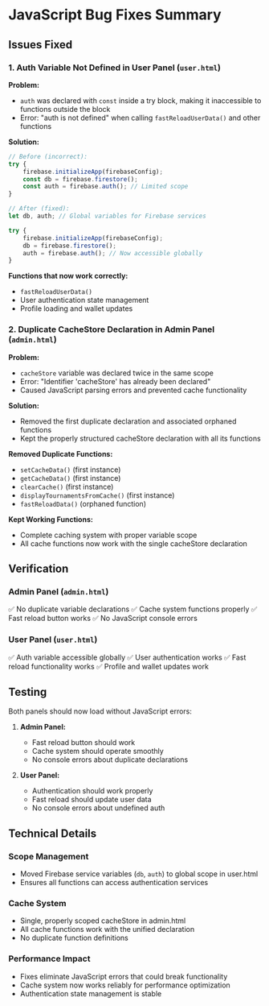 # JavaScript Bug Fixes Summary

## Issues Fixed

### 1. Auth Variable Not Defined in User Panel (`user.html`)

**Problem:** 
- `auth` was declared with `const` inside a try block, making it inaccessible to functions outside the block
- Error: "auth is not defined" when calling `fastReloadUserData()` and other functions

**Solution:**
```javascript
// Before (incorrect):
try {
    firebase.initializeApp(firebaseConfig);
    const db = firebase.firestore();
    const auth = firebase.auth(); // Limited scope
}

// After (fixed):
let db, auth; // Global variables for Firebase services

try {
    firebase.initializeApp(firebaseConfig);
    db = firebase.firestore();
    auth = firebase.auth(); // Now accessible globally
}
```

**Functions that now work correctly:**
- `fastReloadUserData()`
- User authentication state management
- Profile loading and wallet updates

### 2. Duplicate CacheStore Declaration in Admin Panel (`admin.html`)

**Problem:**
- `cacheStore` variable was declared twice in the same scope
- Error: "Identifier 'cacheStore' has already been declared"
- Caused JavaScript parsing errors and prevented cache functionality

**Solution:**
- Removed the first duplicate declaration and associated orphaned functions
- Kept the properly structured cacheStore declaration with all its functions

**Removed Duplicate Functions:**
- `setCacheData()` (first instance)
- `getCacheData()` (first instance) 
- `clearCache()` (first instance)
- `displayTournamentsFromCache()` (first instance)
- `fastReloadData()` (orphaned function)

**Kept Working Functions:**
- Complete caching system with proper variable scope
- All cache functions now work with the single cacheStore declaration

## Verification

### Admin Panel (`admin.html`)
✅ No duplicate variable declarations
✅ Cache system functions properly
✅ Fast reload button works
✅ No JavaScript console errors

### User Panel (`user.html`)
✅ Auth variable accessible globally
✅ User authentication works
✅ Fast reload functionality works
✅ Profile and wallet updates work

## Testing

Both panels should now load without JavaScript errors:

1. **Admin Panel:**
   - Fast reload button should work
   - Cache system should operate smoothly
   - No console errors about duplicate declarations

2. **User Panel:**
   - Authentication should work properly
   - Fast reload should update user data
   - No console errors about undefined auth

## Technical Details

### Scope Management
- Moved Firebase service variables (`db`, `auth`) to global scope in user.html
- Ensures all functions can access authentication services

### Cache System
- Single, properly scoped cacheStore in admin.html
- All cache functions work with the unified declaration
- No duplicate function definitions

### Performance Impact
- Fixes eliminate JavaScript errors that could break functionality
- Cache system now works reliably for performance optimization
- Authentication state management is stable